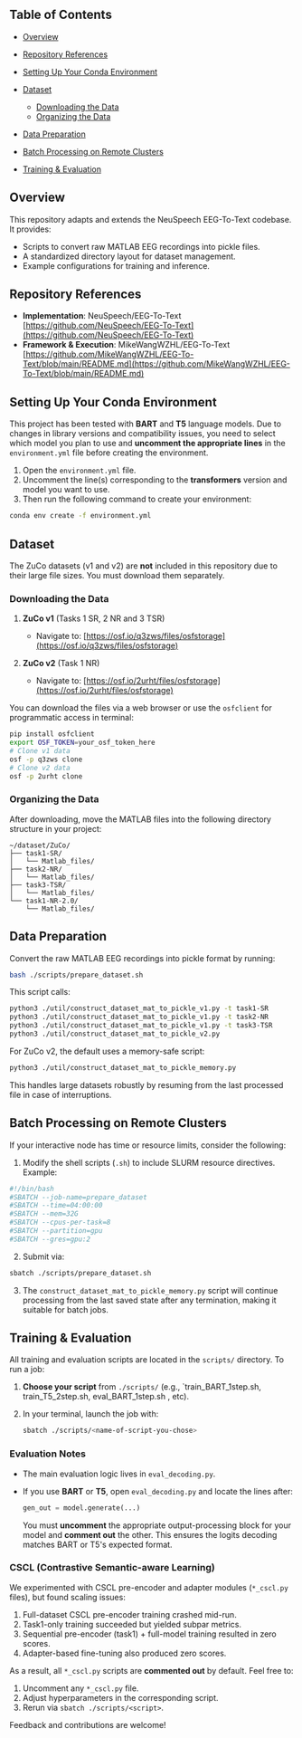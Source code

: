 ## Table of Contents

* [Overview](#overview)
* [Repository References](#repository-references)
* [Setting Up Your Conda Environment](#setting-up-your-conda-environment)
* [Dataset](#dataset)

  * [Downloading the Data](#downloading-the-data)
  * [Organizing the Data](#organizing-the-data)
* [Data Preparation](#data-preparation)
* [Batch Processing on Remote Clusters](#batch-processing-on-remote-clusters)
* [Training & Evaluation](#training--evaluation)

## Overview

This repository adapts and extends the NeuSpeech EEG-To-Text codebase. It provides:

* Scripts to convert raw MATLAB EEG recordings into pickle files.
* A standardized directory layout for dataset management.
* Example configurations for training and inference.

## Repository References

* **Implementation**: NeuSpeech/EEG-To-Text
  [https://github.com/NeuSpeech/EEG-To-Text](https://github.com/NeuSpeech/EEG-To-Text)
* **Framework & Execution**: MikeWangWZHL/EEG-To-Text
  [https://github.com/MikeWangWZHL/EEG-To-Text/blob/main/README.md](https://github.com/MikeWangWZHL/EEG-To-Text/blob/main/README.md)

## Setting Up Your Conda Environment

This project has been tested with **BART** and **T5** language models. Due to changes in library versions and compatibility issues, you need to select which model you plan to use and **uncomment the appropriate lines** in the `environment.yml` file before creating the environment.

1. Open the `environment.yml` file.
2. Uncomment the line(s) corresponding to the **transformers** version and model you want to use.
3. Then run the following command to create your environment:

```bash
conda env create -f environment.yml
```

## Dataset

The ZuCo datasets (v1 and v2) are **not** included in this repository due to their large file sizes. You must download them separately.

### Downloading the Data

1. **ZuCo v1** (Tasks 1 SR, 2 NR and 3 TSR)

   * Navigate to: [https://osf.io/q3zws/files/osfstorage](https://osf.io/q3zws/files/osfstorage)
2. **ZuCo v2** (Task 1 NR)

   * Navigate to: [https://osf.io/2urht/files/osfstorage](https://osf.io/2urht/files/osfstorage)

You can download the files via a web browser or use the `osfclient` for programmatic access in terminal:

```bash
pip install osfclient
export OSF_TOKEN=your_osf_token_here
# Clone v1 data
osf -p q3zws clone
# Clone v2 data
osf -p 2urht clone
```

### Organizing the Data

After downloading, move the MATLAB files into the following directory structure in your project:

```
~/dataset/ZuCo/
├── task1-SR/
│   └── Matlab_files/
├── task2-NR/
│   └── Matlab_files/
├── task3-TSR/
│   └── Matlab_files/
└── task1-NR-2.0/
    └── Matlab_files/
```

## Data Preparation

Convert the raw MATLAB EEG recordings into pickle format by running:

```bash
bash ./scripts/prepare_dataset.sh
```

This script calls:

```bash
python3 ./util/construct_dataset_mat_to_pickle_v1.py -t task1-SR
python3 ./util/construct_dataset_mat_to_pickle_v1.py -t task2-NR
python3 ./util/construct_dataset_mat_to_pickle_v1.py -t task3-TSR
python3 ./util/construct_dataset_mat_to_pickle_v2.py
```

For ZuCo v2, the default uses a memory-safe script:

```bash
python3 ./util/construct_dataset_mat_to_pickle_memory.py
```

This handles large datasets robustly by resuming from the last processed file in case of interruptions.

## Batch Processing on Remote Clusters

If your interactive node has time or resource limits, consider the following:

1. Modify the shell scripts (`.sh`) to include SLURM resource directives. Example:

```bash
#!/bin/bash
#SBATCH --job-name=prepare_dataset
#SBATCH --time=04:00:00
#SBATCH --mem=32G
#SBATCH --cpus-per-task=8
#SBATCH --partition=gpu
#SBATCH --gres=gpu:2
```

2. Submit via:

```bash
sbatch ./scripts/prepare_dataset.sh
```

3. The `construct_dataset_mat_to_pickle_memory.py` script will continue processing from the last saved state after any termination, making it suitable for batch jobs.

## Training & Evaluation

All training and evaluation scripts are located in the `scripts/` directory. To run a job:

1. **Choose your script** from `./scripts/` (e.g., `train_BART_1step.sh, train_T5_2step.sh, eval_BART_1step.sh , etc).
2. In your terminal, launch the job with:

   ```bash
   sbatch ./scripts/<name-of-script-you-chose>
   ```

### Evaluation Notes

* The main evaluation logic lives in `eval_decoding.py`.
* If you use **BART** or **T5**, open `eval_decoding.py` and locate the lines after:

  ```python
  gen_out = model.generate(...)
  ```

  You must **uncomment** the appropriate output-processing block for your model and **comment out** the other. This ensures the logits decoding matches BART or T5's expected format.

### CSCL (Contrastive Semantic-aware Learning)

We experimented with CSCL pre-encoder and adapter modules (`*_cscl.py` files), but found scaling issues:

1. Full-dataset CSCL pre-encoder training crashed mid-run.
2. Task1-only training succeeded but yielded subpar metrics.
3. Sequential pre-encoder (task1) + full-model training resulted in zero scores.
4. Adapter-based fine-tuning also produced zero scores.

As a result, all `*_cscl.py` scripts are **commented out** by default. Feel free to:

1. Uncomment any `*_cscl.py` file.
2. Adjust hyperparameters in the corresponding script.
3. Rerun via `sbatch ./scripts/<script>`.

Feedback and contributions are welcome!
